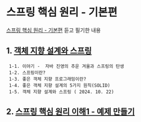 # 스프링 핵심 원리 - 기본편

[스프링 핵심 원리 - 기본편](https://www.inflearn.com/course/%EC%8A%A4%ED%94%84%EB%A7%81-%ED%95%B5%EC%8B%AC-%EC%9B%90%EB%A6%AC-%EA%B8%B0%EB%B3%B8%ED%8E%B8#) 듣고 필기한 내용

## 1. [객체 지향 설계와 스프링](객체%20지향%20설계와%20스프링.md)

     1-1. 이야기 -  자바 진영의 추운 겨울과 스프링의 탄생
     1-2. 스프링이란?
     1-3. 좋은 객체 지향 프로그래밍이란?
     1-4. 좋은 객체 지향 설계의 5가지 원칙(SOLID)
     1-5. 객체 지향 설계와 스프링 ( 2024. 10. 22)
## 2. [스프링 핵심 원리 이해1 - 예제 만들기](./스프링핵심원리이해1.md/)
